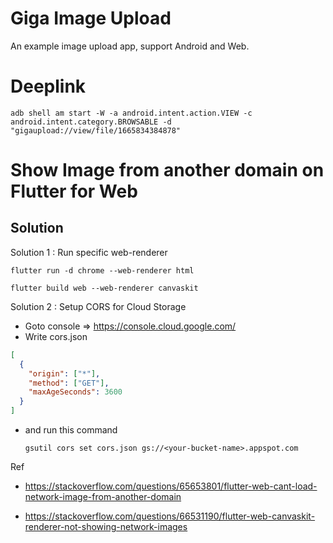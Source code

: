 # Giga Image Upload

An example image upload app, support Android and Web.

# Deeplink

`adb shell am start -W -a android.intent.action.VIEW -c android.intent.category.BROWSABLE -d "gigaupload://view/file/1665834384878"`

# Show Image from another domain on Flutter for Web

## Solution

Solution 1 : Run specific web-renderer

`flutter run -d chrome --web-renderer html`

`flutter build web --web-renderer canvaskit`

Solution 2 : Setup CORS for Cloud Storage

- Goto console => https://console.cloud.google.com/
- Write cors.json

```json
[
  {
    "origin": ["*"],
    "method": ["GET"],
    "maxAgeSeconds": 3600
  }
]
```

- and run this command

  `gsutil cors set cors.json gs://<your-bucket-name>.appspot.com`

Ref

- https://stackoverflow.com/questions/65653801/flutter-web-cant-load-network-image-from-another-domain

- https://stackoverflow.com/questions/66531190/flutter-web-canvaskit-renderer-not-showing-network-images
